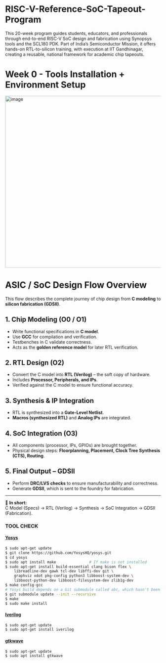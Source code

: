 # RISC-V-Reference-SoC-Tapeout-Program
This 20-week program guides students, educators, and professionals through end-to-end RISC-V SoC design and fabrication using Synopsys tools and the SCL180 PDK. Part of India’s Semiconductor Mission, it offers hands-on RTL-to-silicon training, with execution at IIT Gandhinagar, creating a reusable, national framework for academic chip tapeouts.

# Week 0 - Tools Installation + Environment Setup

<img width="681" height="556" alt="image" src="https://github.com/user-attachments/assets/e91242ef-69ee-4360-9917-e880f020f7ab" />

# ASIC / SoC Design Flow Overview

This flow describes the complete journey of chip design from **C modeling** to **silicon fabrication (GDSII)**.

## 1. Chip Modeling (O0 / O1)
- Write functional specifications in **C model**.  
- Use **GCC** for compilation and verification.  
- Testbenches in C validate correctness.  
- Acts as the **golden reference model** for later RTL verification.

## 2. RTL Design (O2)
- Convert the C model into **RTL (Verilog)** – the soft copy of hardware.  
- Includes **Processor, Peripherals, and IPs**.  
- Verified against the C model to ensure functional accuracy.

## 3. Synthesis & IP Integration
- RTL is synthesized into a **Gate-Level Netlist**.  
- **Macros (synthesized RTL)** and **Analog IPs** are integrated.  

## 4. SoC Integration (O3)
- All components (processor, IPs, GPIOs) are brought together.  
- Physical design steps: **Floorplanning, Placement, Clock Tree Synthesis (CTS), Routing**.  

## 5. Final Output – GDSII
- Perform **DRC/LVS checks** to ensure manufacturability and correctness.  
- Generate **GDSII**, which is sent to the foundry for fabrication.

---

📌 **In short:**  
C Model (Specs) → RTL (Verilog) → Synthesis → SoC Integration → GDSII (Fabrication).

### **TOOL CHECK**

#### <ins>**Yosys**</ins>
```bash
$ sudo apt-get update
$ git clone https://github.com/YosysHQ/yosys.git
$ cd yosys
$ sudo apt install make               # If make is not installed
$ sudo apt-get install build-essential clang bison flex \
    libreadline-dev gawk tcl-dev libffi-dev git \
    graphviz xdot pkg-config python3 libboost-system-dev \
    libboost-python-dev libboost-filesystem-dev zlib1g-dev
$ make config-gcc
# Yosys build depends on a Git submodule called abc, which hasn't been initialized yet. You need to run the following command before running make
$ git submodule update --init --recursive
$ make 
$ sudo make install
```

#### <ins>**Iverilog**</ins>
```bash
$ sudo apt-get update
$ sudo apt-get install iverilog
```

#### <ins>**gtkwave**</ins>
```bash
$ sudo apt-get update
$ sudo apt install gtkwave
```

